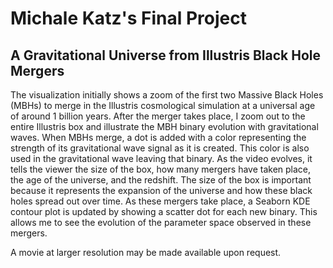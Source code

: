 # Michale Katz's Final Project

## A Gravitational Universe from Illustris Black Hole Mergers

The visualization  initially shows a zoom of the first two Massive Black Holes (MBHs) to merge in the Illustris cosmological simulation at a universal age of around 1 billion years. After the merger takes place, I zoom out to the entire Illustris box and illustrate the MBH binary evolution with gravitational waves. When MBHs merge, a dot is added with a color representing the strength of its gravitational wave signal as it is created. This color is also used in the gravitational wave leaving that binary. As the video evolves, it tells the viewer the size of the box, how many mergers have taken place, the age of the universe, and the redshift. The size of the box is important because it represents the expansion of the universe and how these black holes spread out over time. As these mergers take place, a Seaborn KDE contour plot is updated by showing a scatter dot for each new binary. This allows me to see the evolution of the parameter space observed in these mergers.

A movie at larger resolution may be made available upon request. 
